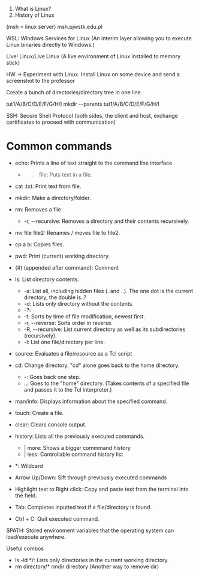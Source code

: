 1. What is Linux?
2. History of Linux


(msh = linux server)
msh.pjwstk.edu.pl


WSL: Windows Services for Linux (An interim layer allowing 
you to execute Linux binaries directly to Windows.)

Live! Linux/Live Linux (A live environment of Linux installed to memory stick)

HW -> Experiment with Linux. Install Linux on some device and send a screenshot to the professor

Create a bunch of directories/directory tree in one line.

tut1/A/B/C/D/E/F/G/H/I
mkdir --parents tut1/A/B/C/D/E/F/G/H/I

SSH: Secure Shell Protocol (both sides, the client and host, 
exchange certificates to proceed with communication)


# Common commands
- echo: Prints a line of text straight to the command line interface.
	- > file: Puts text in a file.
- cat .txt: Print text from file.
- mkdir: Make a directory/folder.
- rm: Removes a file
	- -r, --recursive: Removes a directory and their contents recursively.
- mv file file2: Renames / moves file to file2.
- cp a b: Copies files.
- pwd: Print (current) working directory.
- (#) (appended after command): Comment
- ls: List directory contents.
	- -a: List all, including hidden files (. and ..). The one dot is the current directory, the double is..?
	- -d: Lists only directory without the contents.
	- -?:
	- -t: Sorts by time of file modification, newest first.
	- -r, --reverse: Sorts order in reverse.
	- -R, --recursive: List current directory as well as its subdirectories (recursively).
	- -l: List one file/directory per line.
- source: Evaluates a file/resource as a Tcl script
- cd: Change directory. "cd" alone goes back to the home directory.
	- -: Goes back one step.
	- ..: Goes to the "home" directory.
(Takes contents of a specified file and passes it to the Tcl interpreter.)
- man/info: Displays information about the specified command.
- touch: Create a file.
- clear: Clears console output.
- history: Lists all the previously executed commands.
	- | more: Shows a bigger commmand history
	- | less: Controllable command history list
- *: Wildcard


- Arrow Up/Down: Sift through previously executed commands
- Highlight text to Right click: Copy and paste text from the terminal into the field.
- Tab: Completes inputted text if a file/directory is found.
- Ctrl + C: Quit executed command.

$PATH: Stored environment variables that the operating system can load/execute anywhere.

Useful combos
- ls -ld */: Lists only directories in the current working directory.
-	rm directory/*
	rmdir directory
	(Another way to remove dir)
